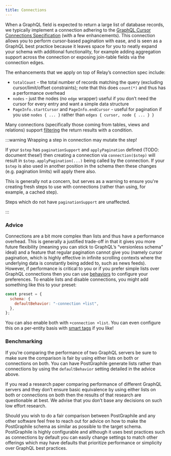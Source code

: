 ```yaml
---
title: Connections
---
```


When a GraphQL field is expected to return a large list of database records, we
typically implement a connection adhering to the
[GraphQL Cursor Connections Specification](https://facebook.github.io/relay/graphql/connections.htm)
(with a few enhancements). This connection allows you to perform cursor-based
pagination with ease, and is seen as a GraphQL best practice because it leaves
space for you to neatly expand your schema with additional functionality, for
example adding aggregation support across the connection or exposing join-table
fields via the connection edges.

The enhancements that we apply on top of Relay’s connection spec include:

- `totalCount` - the total number of records matching the query (excluding
  cursor/limit/offset constraints); note that this does `count(*)` and thus has a
  performance overhead
- `nodes` - just the nodes (no `edge` wrapper) useful if you don’t need the
  cursor for every entry and want a simple data structure
- `PageInfo.startCursor` and `PageInfo.endCursor` - useful for pagination if you
  use `nodes { ... }` rather than `edges { cursor, node { ... } }`

Many connections (specifically those coming from tables, views and relations)
support [filtering](./filtering) the return results with a condition.

:::warning Wrapping a step in connection may mutate the step!

If your `$step` has `paginationSupport` and `applyPagination` defined (TODO:
document these!) then creating a connection via `connection($step)` will
result in `$step.applyPagination(...)` being called by the
connection. If your `$step` is also used in another position in the schema then
these changes (e.g. pagination limits) will apply there also.

This is generally not a concern, but serves as a warning to ensure you're
creating fresh steps to use with connections (rather than using, for example, a
cached step).

Steps which do not have `paginationSupport` are unaffected.

:::

### Advice

Connections are a bit more complex than lists and thus have a performance
overhead. This is generally a justified trade-off in that it gives you more
future flexibility (meaning you can stick to GraphQL’s “versionless schema”
ideal) and a feature that regular pagination cannot give you (namely cursor
pagination, which is highly effective in infinite scrolling contexts where the
underlying data is constantly being added to, such as news feeds). However, if
performance is critical to you or if you prefer simple lists over GraphQL
connections then you can use [behaviors](./behavior.md) to configure your
preferences. To enable lists and disable connections, you might add something
like this to your preset:

```js title="graphile.config.mjs"
const preset = {
  schema: {
    defaultBehavior: "-connection +list",
  },
};
```

You can also enable both with `+connection +list`. You can even configure this
on a per-entity basis with [smart tags](./smart-tags.md#behavior) if you like!

### Benchmarking

If you’re comparing the performance of two GraphQL servers be sure to make sure
the comparison is fair by using either lists on both or connections on both.
You can have PostGraphile generate lists rather than connections by using the
`defaultBehavior` setting detailed in the advice above.

If you read a research paper comparing performance of different GraphQL servers
and they don’t ensure basic equivalence by using either lists on both or
connections on both then the results of that research are questionable at best.
We advise that you don’t base any decisions on such low effort research.

Should you wish to do a fair comparison between PostGraphile and any other
software feel free to reach out for advice on how to make the PostGraphile
schema as similar as possible to the target schema. PostGraphile is highly
configurable and although it uses best practices such as connections by default
you can easily change settings to match other offerings which may have defaults
that prioritize performance or simplicity over GraphQL best practices.
